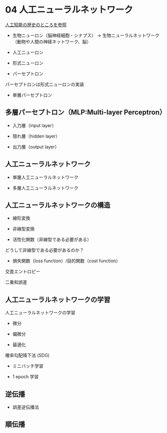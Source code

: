 # 04 人工ニューラルネットワーク

[人工知能の歴史のところを参照](https://github.com/Kokensha/machine_learning_deep_learning_lessons/blob/master/01_ai_history.md)

* 生物ニューロン（脳神経細胞・シナプス） -> 生物ニューラルネットワーク（動物や人間の神経ネットワーク、脳）

* 人工ニューロン

* 形式ニューロン

* パーセプトロン 

パーセプトロンは形式ニューロンの実装

* 単層パーセプトロン 



## 多層パーセプトロン（MLP:Multi-layer Perceptron）

* 入力層（input layer）

* 隠れ層（hidden layer）

* 出力層（output layer）


## 人工ニューラルネットワーク

* 単層人工ニューラルネットワーク

* 多層人工ニューラルネットワーク


## 人工ニューラルネットワークの構造

* 線形変換

* 非線型変換

* 活性化関数（非線型である必要がある）

どうして非線型である必要があるのか？

* 損失関数（loss function）/目的関数（cost function）

交差エントロピー

二乗和誤差


## 人工ニューラルネットワークの学習

人工ニューラルネットワークの学習


* 微分

* 偏微分

* 最適化

確率勾配降下法 (SDG)

* ミニバッチ学習

* 1 epoch 学習

## 逆伝播

* 誤差逆伝播法

## 順伝播

